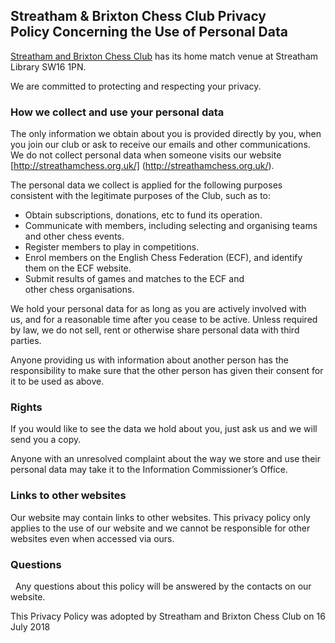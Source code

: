 ## Streatham & Brixton Chess Club Privacy Policy Concerning the Use of Personal Data

[Streatham and Brixton Chess Club](http://streathamchess.org.uk/) has its home match venue at Streatham Library SW16 1PN. 

We are committed to protecting and respecting your privacy.

### How we collect and use your personal data 

The only information we obtain about you is provided directly by you, when you join our club or ask to receive our emails and other communications. We do not collect personal data when someone visits our  website [http://streathamchess.org.uk/] (http://streathamchess.org.uk/).

The personal data we collect is applied for the following purposes consistent with the legitimate purposes of the Club, such as to:

- Obtain subscriptions, donations, etc to fund its operation. 
- Communicate with members, including selecting and organising teams and other chess events.
- Register members to play in competitions.
- Enrol members on the English Chess Federation (ECF), and identify them on the ECF website.
- Submit results of games and matches to the ECF and other chess organisations.

We hold your personal data for as long as you are actively involved with us, and for a reasonable time after you cease to be active. Unless required by law, we do not sell, rent or otherwise share personal data with third parties.

Anyone providing us with information about another person has the responsibility to make sure that the other person has given their consent for it to be used as above.

### Rights

If you would like to see the data we hold about you, just ask us and we will send you a copy.

Anyone with an unresolved complaint about the way we store and use their personal data may take it to the Information Commissioner’s Office. 

### Links to other websites

Our website may contain links to other websites. This privacy policy only applies to the use of our website and we cannot be responsible for other websites even when accessed via ours.

### Questions
 
Any questions about this policy will be answered by the contacts on our website.

This Privacy Policy was adopted by Streatham and Brixton Chess Club on 16 July 2018
